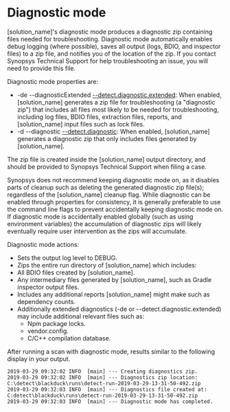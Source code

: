 # Diagnostic mode

[solution_name]'s diagnostic mode produces a diagnostic zip containing files needed for troubleshooting. 
Diagnostic mode automatically enables debug logging (where possible), saves all output (logs, BDIO, and inspector files) to a zip file, and notifies you of the location of the zip.
If you contact Synopsys Technical Support for help troubleshooting an issue, you will need to provide this file.

Diagnostic mode properties are:

* -de --diagnosticExtended [--detect.diagnostic.extended](../properties/configuration/debug.md#diagnostic-mode-extended): When enabled, [solution_name] generates a zip file for troubleshooting (a "diagnostic zip") that includes all files most likely to be needed for troubleshooting, including log files, BDIO files, extraction files, reports, and [solution_name] input files such as lock files.
* -d --diagnostic [--detect.diagnostic](../properties/configuration/debug.md#diagnostic-mode): When enabled, [solution_name] generates a diagnostic zip that only includes files generated by [solution_name].

The zip file is created inside the [solution_name] output directory, and should be provided to Synopsys Technical Support when filing a case.

Synopsys does not recommend keeping diagnostic mode on, as it disables parts of cleanup such as deleting the generated diagnostic zip file(s); regardless of the [solution_name] cleanup flag.
While diagnostic can be enabled through properties for consistency, it is generally preferable to use the command line flags to prevent accidentally keeping diagnostic mode on.
If diagnostic mode is accidentally enabled globally (such as using environment variables) the accumulation of diagnostic zips will likely eventually require user intervention as the zips will accumulate.

Diagnostic mode actions:

* Sets the output log level to DEBUG.
* Zips the entire run directory of [solution_name] which includes:
* All BDIO files created by [solution_name].
* Any intermediary files generated by [solution_name], such as Gradle inspector output files.
* Includes any additional reports [solution_name] might make such as dependency counts.
* Additionally extended diagnostics (-de or --detect.diagnostic.extended) may include additional relevant files such as:
    - Npm package locks.
    - vendor.config.
    - C/C++ compilation database.

After running a scan with diagnostic mode, results similar to the following display in your output.

```
2019-03-29 09:32:02 INFO  [main] --- Creating diagnostics zip.
2019-03-29 09:32:02 INFO  [main] --- Diagnostics zip location: C:\detect\blackduck\runs\detect-run-2019-03-29-13-31-50-492.zip
2019-03-29 09:32:03 INFO  [main] --- Diagnostics file created at: C:detect\blackduck\runs\detect-run-2019-03-29-13-31-50-492.zip
2019-03-29 09:32:03 INFO  [main] --- Diagnostic mode has completed.
```
